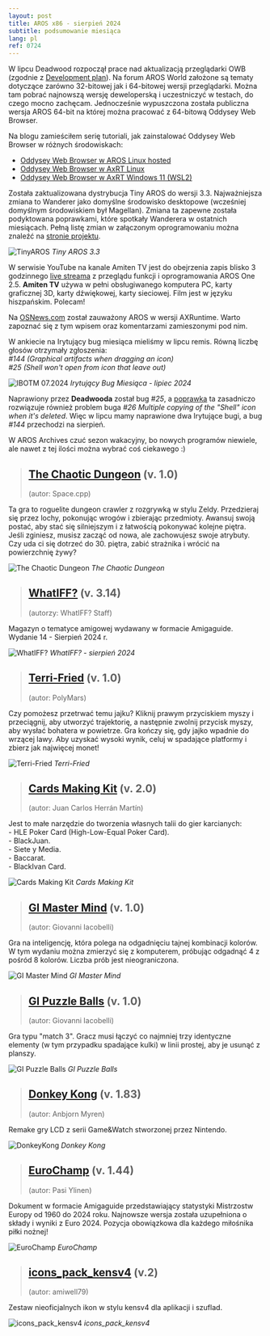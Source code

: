 ```yaml
---
layout: post
title: AROS x86 - sierpień 2024
subtitle: podsumowanie miesiąca
lang: pl
ref: 0724
---
```


W lipcu Deadwood rozpoczął prace nad aktualizacją przeglądarki OWB (zgodnie z [Development plan](https://arosworld.org/infusions/forum/viewthread.php?thread_id=1114&rowstart=20&pid=5871#post_5869)). Na forum AROS World założone są tematy dotyczące zarówno 32-bitowej jak i 64-bitowej wersji przeglądarki. Można tam pobrać najnowszą wersję deweloperską i uczestniczyć w testach, do czego mocno zachęcam. Jednocześnie wypuszczona została publiczna wersja AROS 64-bit na której można pracować z 64-bitową Oddysey Web Browser.

Na blogu zamieściłem serię tutoriali, jak zainstalować Oddysey Web Browser w różnych środowiskach:
- [Oddysey Web Browser w AROS Linux hosted](https://arosnews.github.io/oddysey-web-browser-aros-linux-hosted/)  
- [Oddysey Web Browser w AxRT Linux](https://arosnews.github.io/oddysey-web-browser-axrt-linux/)  
- [Oddysey Web Browser w AxRT Windows 11 (WSL2)](https://arosnews.github.io/oddysey-web-browser-axrt-wsl2/)  

Została zaktualizowana dystrybucja Tiny AROS do wersji 3.3. Najważniejsza zmiana to Wanderer jako domyślne środowisko desktopowe (wcześniej domyślnym środowiskiem był Magellan). Zmiana ta zapewne została podyktowana poprawkami, które spotkały Wanderera w ostatnich miesiącach. Pełną listę zmian w załączonym oprogramowaniu można znaleźć na [stronie projektu](https://www.tinyaros.it/).

![TinyAROS](/assets/img/tiny33.jpg)
*Tiny AROS 3.3*

W serwisie YouTube na kanale Amiten TV jest do obejrzenia zapis blisko 3 godzinnego [live streama](https://www.youtube.com/watch?v=KigowKD1Aag) z przeglądu funkcji i oprogramowania AROS One 2.5. **Amiten TV** używa w pełni obsługiwanego komputera PC, karty graficznej 3D, karty dźwiękowej, karty sieciowej. Film jest w języku hiszpańskim. Polecam!

Na [OSNews.com](https://www.osnews.com/story/140225/package-amigaos-software-for-linux-and-windows-with-axruntime/) został zauważony AROS w wersji AXRuntime. Warto zapoznać się z tym wpisem oraz komentarzami zamieszonymi pod nim.

W ankiecie na Irytujący bug miesiąca mieliśmy w lipcu remis. Równą liczbę głosów otrzymały zgłoszenia:  
*#144 (Graphical artifacts when dragging an icon)*  
*#25 (Shell won't open from icon that leave out)*

![IBOTM 07.2024](/assets/img/ibotm0724.png)
*Irytujący Bug Miesiąca - lipiec 2024*

Naprawiony przez **Deadwooda** został bug *#25*, a [poprawka](https://www.arosworld.org/infusions/forum/viewthread.php?thread_id=1279&pid=5842#post_5811) ta zasadniczo rozwiązuje również problem buga *#26 Multiple copying of the "Shell" icon when it's deleted*. Więc w lipcu mamy naprawione dwa Irytujące bugi, a bug *#144* przechodzi na sierpień. 

W AROS Archives czuć sezon wakacyjny, bo nowych programów niewiele, ale nawet z tej ilości można wybrać coś ciekawego :)

> ## [The Chaotic Dungeon](http://archives.aros-exec.org/?function=showfile&file=game/roleplaying/chaotic-dungeon.i386-aros.zip) (v. 1.0)
> (autor: Space.cpp)

Ta gra to roguelite dungeon crawler z rozgrywką w stylu Zeldy. Przedzieraj się przez lochy, pokonując wrogów i zbierając przedmioty. Awansuj swoją postać, aby stać się silniejszym i z łatwością pokonywać kolejne piętra. Jeśli zginiesz, musisz zacząć od nowa, ale zachowujesz swoje atrybuty. Czy uda ci się dotrzeć do 30. piętra, zabić strażnika i wrócić na powierzchnię żywy?

![The Chaotic Dungeon](/assets/img/chaotic.png)
*The Chaotic Dungeon*

> ## [WhatIFF?](http://archives.aros-exec.org/?function=showfile&file=document/misc/whatiff3.14.lha) (v. 3.14)
> (autorzy: WhatIFF? Staff)

Magazyn o tematyce amigowej wydawany w formacie Amigaguide. Wydanie 14 - Sierpień 2024 r.

![WhatIFF?](/assets/img/whatiff314.png)
*WhatIFF? - sierpień 2024*

> ## [Terri-Fried](http://archives.aros-exec.org/?function=showfile&file=game/platform/terri-fried.i386-aros.zip) (v. 1.0)
> (autor: PolyMars)

Czy pomożesz przetrwać temu jajku? Kliknij prawym przyciskiem myszy i przeciągnij, aby utworzyć trajektorię, a następnie zwolnij przycisk myszy, aby wysłać bohatera w powietrze. Gra kończy się, gdy jajko wpadnie do wrzącej lawy. Aby uzyskać wysoki wynik, celuj w spadające platformy i zbierz jak najwięcej monet!

![Terri-Fried](/assets/img/terri.png)
*Terri-Fried*

> ## [Cards Making Kit](http://archives.aros-exec.org/?function=showfile&file=game/utility/cardsmakingkit.lha) (v. 2.0)
> (autor: Juan Carlos Herrán Martín)

Jest to małe narzędzie do tworzenia własnych talii do gier karcianych:  
    - HLE Poker Card (High-Low-Equal Poker Card).  
    - BlackJuan.  
    - Siete y Media.  
    - Baccarat.  
    - BlackIvan Card.  

![Cards Making Kit](/assets/img/cardsmakingkit.jpg)
*Cards Making Kit*

> ## [GI Master Mind](http://archives.aros-exec.org/?function=showfile&file=game/board/gimastermindaros.i386-aros.zip) (v. 1.0)
> (autor: Giovanni Iacobelli)

Gra na inteligencję, która polega na odgadnięciu tajnej kombinacji kolorów. W tym wydaniu można zmierzyć się z komputerem, próbując odgadnąć 4 z pośród 8 kolorów. Liczba prób jest nieograniczona.

![GI Master Mind](/assets/img/gimastermind.png)
*GI Master Mind*

> ## [GI Puzzle Balls](http://archives.aros-exec.org/?function=showfile&file=game/puzzle/gipuzzleballs-i386-aros.zip) (v. 1.0)
> (autor: Giovanni Iacobelli)

Gra typu "match 3". Gracz musi łączyć co najmniej trzy identyczne elementy (w tym przypadku spadające kulki) w linii prostej, aby je usunąć z planszy. 

![GI Puzzle Balls](/assets/img/gipuzzleballs.png)
*GI Puzzle Balls*

> ## [Donkey Kong](http://archives.aros-exec.org/?function=showfile&file=game/board/donkeykong_net_arosx86.lha) (v. 1.83)
> (autor: Anbjorn Myren)

Remake gry LCD z serii Game&Watch stworzonej przez Nintendo. 

![DonkeyKong](/assets/img/donkeykong.jpg)
*Donkey Kong*

> ## [EuroChamp](http://archives.aros-exec.org/?function=showfile&file=document/misc/eurochamp.lha) (v. 1.44)
> (autor: Pasi Ylinen)

Dokument w formacie Amigaguide przedstawiający statystyki Mistrzostw Europy od 1960 do 2024 roku. Najnowsze wersja została uzupełniona o składy i wyniki z Euro 2024. Pozycja obowiązkowa dla każdego miłośnika piłki nożnej!  

![EuroChamp](/assets/img/euro.png)
*EuroChamp*

> ## [icons_pack_kensv4](http://archives.aros-exec.org/?function=showfile&file=graphics/icon/more_icons_kensv4.zip) (v.2)
> (autor: amiwell79)

Zestaw nieoficjalnych ikon w stylu kensv4 dla aplikacji i szuflad.

![icons_pack_kensv4](/assets/img/iconspackkensv4.png)
*icons_pack_kensv4*


